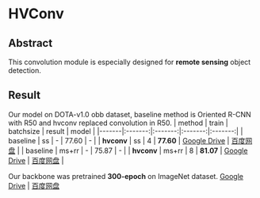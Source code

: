 # HVConv

## Abstract
This convolution module is especially designed for **remote sensing** object detection.

## Result
Our model on DOTA-v1.0 obb dataset, baseline method is Oriented R-CNN with R50 and hvconv replaced convolution in R50.
| method | train | batchsize | result | model |
|-------|:-------:|:-------:|:-------:|:-------:|
| baseline | ss | - | 77.60 | - | 
| **hvconv** | ss | 4 | **77.60** | [Google Drive](https://drive.google.com/file/d/1TCIY-aYJT62TuxEkaCI5OQSWtPAQji_m/view?usp=sharing) \| [百度网盘](https://pan.baidu.com/s/1uHoW5sSIEDQ59odXCYN-nQ?pwd=iqar) | 
| baseline | ms+rr | - | 75.87 | - | 
| **hvconv** | ms+rr | 8 | **81.07** | [Google Drive](https://drive.google.com/file/d/13yH2E5b-RLbLPloftRj8Zly2iKbqBGUy/view?usp=sharing) \| [百度网盘](https://pan.baidu.com/s/1gIvfkDYRM5Gp9kh5HukrIw?pwd=4ni8) | 

Our backbone was pretrained **300-epoch** on ImageNet dataset. [Google Drive](https://drive.google.com/file/d/1jN1687_BflfiiIhd3f31NBHJ_bCeoPfB/view?usp=sharing) \| [百度网盘](https://pan.baidu.com/s/1dEz_kzJ9a6_PrtVLcvs1SA?pwd=xnbn)
